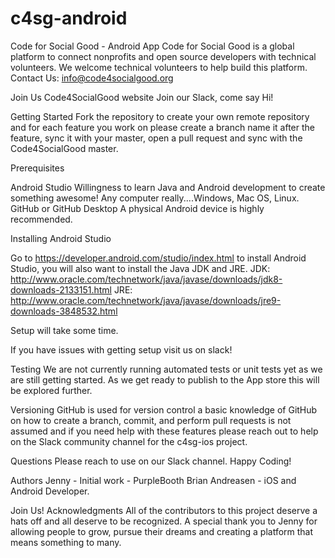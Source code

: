 # c4sg-android


Code for Social Good - Android App
Code for Social Good is a global platform to connect nonprofits and open source developers with technical volunteers. We welcome technical volunteers to help build this platform. Contact Us: info@code4socialgood.org

Join Us
Code4SocialGood website
Join our Slack, come say Hi!

Getting Started
Fork the repository to create your own remote repository and for each feature you work on please create a branch name it after the feature, sync it with your master, open a pull request and sync with the Code4SocialGood master.

Prerequisites

Android Studio
Willingness to learn Java and Android development to create something awesome!
Any computer really....Windows, Mac OS, Linux.
GitHub or GitHub Desktop
A physical Android device is highly recommended.

Installing Android Studio

Go to https://developer.android.com/studio/index.html to install Android Studio, you will also want to install the Java JDK and JRE.
JDK: http://www.oracle.com/technetwork/java/javase/downloads/jdk8-downloads-2133151.html
JRE: http://www.oracle.com/technetwork/java/javase/downloads/jre9-downloads-3848532.html

Setup will take some time.

If you have issues with getting setup visit us on slack!

Testing
We are not currently running automated tests or unit tests yet as we are still getting started. As we get ready to publish to the App store this will be explored further.

Versioning
GitHub is used for version control a basic knowledge of GitHub on how to create a branch, commit, and perform pull requests is not assumed and if you need help with these features please reach out to help on the Slack community channel for the c4sg-ios project.

Questions
Please reach to use on our Slack channel. Happy Coding!

Authors
Jenny - Initial work - PurpleBooth
Brian Andreasen - iOS and Android Developer.

Join Us!
Acknowledgments
All of the contributors to this project deserve a hats off and all deserve to be recognized. A special thank you to Jenny for allowing people to grow, pursue their dreams and creating a platform that means something to many.
